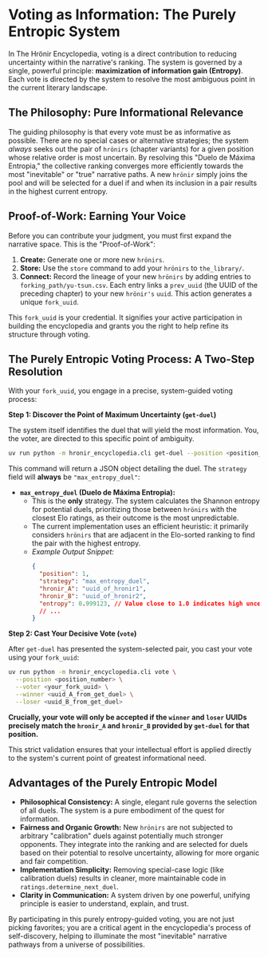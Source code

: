 # Voting as Information: The Purely Entropic System

In The Hrönir Encyclopedia, voting is a direct contribution to reducing uncertainty within the narrative's ranking. The system is governed by a single, powerful principle: **maximization of information gain (Entropy)**. Each vote is directed by the system to resolve the most ambiguous point in the current literary landscape.

## The Philosophy: Pure Informational Relevance

The guiding philosophy is that every vote must be as informative as possible. There are no special cases or alternative strategies; the system *always* seeks out the pair of `hrönirs` (chapter variants) for a given position whose relative order is most uncertain. By resolving this "Duelo de Máxima Entropia," the collective ranking converges more efficiently towards the most "inevitable" or "true" narrative paths. A new `hrönir` simply joins the pool and will be selected for a duel if and when its inclusion in a pair results in the highest current entropy.

## Proof-of-Work: Earning Your Voice

Before you can contribute your judgment, you must first expand the narrative space. This is the "Proof-of-Work":
1.  **Create:** Generate one or more new `hrönirs`.
2.  **Store:** Use the `store` command to add your `hrönirs` to `the_library/`.
3.  **Connect:** Record the lineage of your new `hrönirs` by adding entries to `forking_path/yu-tsun.csv`. Each entry links a `prev_uuid` (the UUID of the preceding chapter) to your new `hrönir's` `uuid`. This action generates a unique `fork_uuid`.

This `fork_uuid` is your credential. It signifies your active participation in building the encyclopedia and grants you the right to help refine its structure through voting.

## The Purely Entropic Voting Process: A Two-Step Resolution

With your `fork_uuid`, you engage in a precise, system-guided voting process:

**Step 1: Discover the Point of Maximum Uncertainty (`get-duel`)**

The system itself identifies the duel that will yield the most information. You, the voter, are directed to this specific point of ambiguity.
```bash
uv run python -m hronir_encyclopedia.cli get-duel --position <position_number>
```
This command will return a JSON object detailing the duel. The `strategy` field will **always** be `"max_entropy_duel"`:

*   **`max_entropy_duel` (Duelo de Máxima Entropia):**
    *   This is the **only** strategy. The system calculates the Shannon entropy for potential duels, prioritizing those between `hrönirs` with the closest Elo ratings, as their outcome is the most unpredictable.
    *   The current implementation uses an efficient heuristic: it primarily considers `hrönirs` that are adjacent in the Elo-sorted ranking to find the pair with the highest entropy.
    *   *Example Output Snippet:*
        ```json
        {
          "position": 1,
          "strategy": "max_entropy_duel",
          "hronir_A": "uuid_of_hronir1",
          "hronir_B": "uuid_of_hronir2",
          "entropy": 0.999123, // Value close to 1.0 indicates high uncertainty
          // ...
        }
        ```

**Step 2: Cast Your Decisive Vote (`vote`)**

After `get-duel` has presented the system-selected pair, you cast your vote using your `fork_uuid`:
```bash
uv run python -m hronir_encyclopedia.cli vote \
  --position <position_number> \
  --voter <your_fork_uuid> \
  --winner <uuid_A_from_get_duel> \
  --loser <uuid_B_from_get_duel>
```
**Crucially, your vote will only be accepted if the `winner` and `loser` UUIDs precisely match the `hronir_A` and `hronir_B` provided by `get-duel` for that position.**

This strict validation ensures that your intellectual effort is applied directly to the system's current point of greatest informational need.

## Advantages of the Purely Entropic Model

*   **Philosophical Consistency:** A single, elegant rule governs the selection of all duels. The system is a pure embodiment of the quest for information.
*   **Fairness and Organic Growth:** New `hrönirs` are not subjected to arbitrary "calibration" duels against potentially much stronger opponents. They integrate into the ranking and are selected for duels based on their potential to resolve uncertainty, allowing for more organic and fair competition.
*   **Implementation Simplicity:** Removing special-case logic (like calibration duels) results in cleaner, more maintainable code in `ratings.determine_next_duel`.
*   **Clarity in Communication:** A system driven by one powerful, unifying principle is easier to understand, explain, and trust.

By participating in this purely entropy-guided voting, you are not just picking favorites; you are a critical agent in the encyclopedia's process of self-discovery, helping to illuminate the most "inevitable" narrative pathways from a universe of possibilities.
